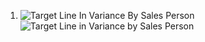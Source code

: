 1. ![Target Line In Variance By Sales Person]()![Target Line in Variance by Sales Person](https://github.com/prithvirajh98/Power-BI-Projects/assets/127682525/cc60f89c-973b-4962-abae-b9c9e8dcb460)
